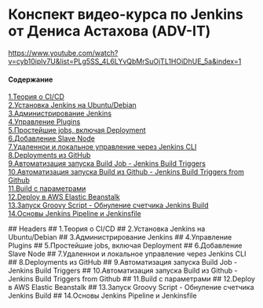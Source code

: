 # Конспект видео-курса по Jenkins от Дениса Астахова (ADV-IT)

https://www.youtube.com/watch?v=cyb10iplv7U&list=PLg5SS_4L6LYvQbMrSuOjTL1HOiDhUE_5a&index=1

#### Содержание
[1.Теория о CI/CD](#theory)  
[2.Установка Jenkins на Ubuntu/Debian](#install)  
[3.Администрирование Jenkins](#admin)  
[4.Управление Plugins](#plugins)  
[5.Простейшие jobs, включая Deployment](#simple_job)  
[6.Добавление Slave Node](#slave_node)  
[7.Удаленнои и локальное управление через Jenkins CLI](#cli)  
[8.Deployments из GitHub](#deploy_github)  
[9.Автоматизация запуска Build Job - Jenkins Build Triggers](#automate_run)  
[10.Автоматизация запуска Build из Github - Jenkins Build Triggers from Github](#automate_run_github)  
[11.Build с параметрами](#build_parameters)  
[12.Deploy в AWS Elastic Beanstalk](#aws_elastic)  
[13.Запуск Groovy Script - Обнуление счетчика Jenkins Build](#groovy)  
[14.Основы Jenkins Pipeline и Jenkinsfile](#pipeline)  


<a name="headers"/>  
## Headers  

<a name="theory"/>  
## 1.Теория о CI/CD  


<a name="install"/> 
## 2.Установка Jenkins на Ubuntu/Debian  


<a name="admin"/>
## 3.Администрирование Jenkins  


<a name="plugins"/>
## 4.Управление Plugins  


<a name="simple_job"/>
## 5.Простейшие jobs, включая Deployment  


<a name="slave_node"/>
## 6.Добавление Slave Node  


<a name="cli"/>
## 7.Удаленнои и локальное управление через Jenkins CLI  


<a name="deploy_github"/>
## 8.Deployments из GitHub  


<a name="automate_run"/>
## 9.Автоматизация запуска Build Job - Jenkins Build Triggers  


<a name="automate_run_github"/>
## 10.Автоматизация запуска Build из Github - Jenkins Build Triggers from Github  


<a name="build_parameters"/>
## 11.Build с параметрами  


<a name="aws_elastic"/>
## 12.Deploy в AWS Elastic Beanstalk  


<a name="groovy"/>
## 13.Запуск Groovy Script - Обнуление счетчика Jenkins Build  


<a name="pipeline"/>
## 14.Основы Jenkins Pipeline и Jenkinsfile  



  

